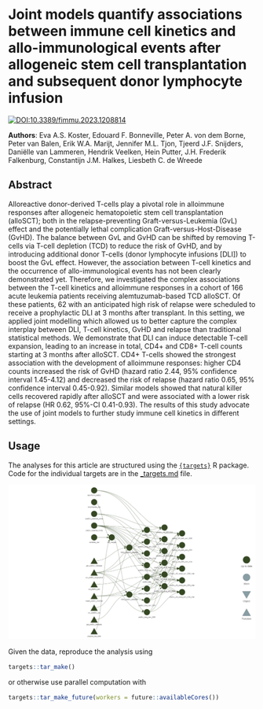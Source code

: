 # Joint models quantify associations between immune cell kinetics and allo-immunological events after allogeneic stem cell transplantation and subsequent donor lymphocyte infusion

[![DOI:10.3389/fimmu.2023.1208814](https://zenodo.org/badge/DOI/10.1177/09622802221102623.svg)](https://doi.org/10.3389/fimmu.2023.1208814)

**Authors**: Eva A.S. Koster, Edouard F. Bonneville, Peter A. von dem Borne, Peter van Balen, Erik W.A. Marijt, Jennifer M.L. Tjon, Tjeerd J.F. Snijders, Daniëlle van Lammeren, Hendrik Veelken, Hein Putter, J.H. Frederik Falkenburg, Constantijn J.M. Halkes, Liesbeth C. de Wreede

## Abstract

Alloreactive donor-derived T-cells play a pivotal role in alloimmune responses after allogeneic hematopoietic stem cell transplantation (alloSCT); both in the relapse-preventing Graft-versus-Leukemia (GvL) effect and the potentially lethal complication Graft-versus-Host-Disease (GvHD). The balance between GvL and GvHD can be shifted by removing T-cells via T-cell depletion (TCD) to reduce the risk of GvHD, and by introducing additional donor T-cells (donor lymphocyte infusions [DLI]) to boost the GvL effect. However, the association between T-cell kinetics and the occurrence of allo-immunological events has not been clearly demonstrated yet. Therefore, we investigated the complex associations between the T-cell kinetics and alloimmune responses in a cohort of 166 acute leukemia patients receiving alemtuzumab-based TCD alloSCT. Of these patients, 62 with an anticipated high risk of relapse were scheduled to receive a prophylactic DLI at 3 months after transplant. In this setting, we applied joint modelling which allowed us to better capture the complex interplay between DLI, T-cell kinetics, GvHD and relapse than traditional statistical methods. We demonstrate that DLI can induce detectable T-cell expansion, leading to an increase in total, CD4+ and CD8+ T-cell counts starting at 3 months after alloSCT. CD4+ T-cells showed the strongest association with the development of alloimmune responses: higher CD4 counts increased the risk of GvHD (hazard ratio 2.44, 95% confidence interval 1.45-4.12) and decreased the risk of relapse (hazard ratio 0.65, 95% confidence interval 0.45-0.92). Similar models showed that natural killer cells recovered rapidly after alloSCT and were associated with a lower risk of relapse (HR 0.62, 95%-CI 0.41-0.93). The results of this study advocate the use of joint models to further study immune cell kinetics in different settings.

## Usage

The analyses for this article are structured using the [`{targets}`](https://github.com/ropensci/targets) R package. Code for the individual targets are in the [_targets.md](./_targets.md) file.

![](analysis/pipeline-vis.PNG)

Given the data, reproduce the analysis using

``` r
targets::tar_make()
```

or otherwise use parallel computation with

``` r
targets::tar_make_future(workers = future::availableCores())
```
